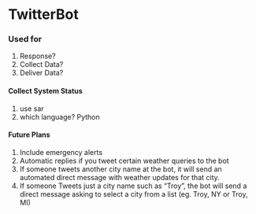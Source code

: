 # TwitterBot

### Used for
1. Response?
2. Collect Data?
3. Deliver Data?


#### Collect System Status
1. use sar
2. which language? Python


#### Future Plans
1. Include emergency alerts
2. Automatic replies if you tweet certain weather queries to the bot
3. If someone tweets another city name at the bot, it will send an automated direct message with weather updates for that city.
4. If someone Tweets just a city name such as “Troy”, the bot will send a direct message asking to select a city from a list (eg. Troy, NY or Troy, MI)
